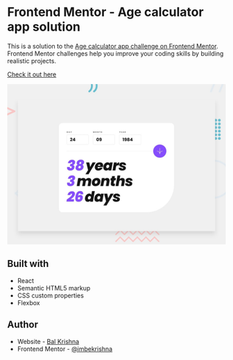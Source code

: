# Frontend Mentor - Age calculator app solution

This is a solution to the [Age calculator app challenge on Frontend Mentor](https://www.frontendmentor.io/challenges/age-calculator-app-dF9DFFpj-Q). Frontend Mentor challenges help you improve your coding skills by building realistic projects.

[Check it out here](https://imbekrishna.github.io/fementor/06-nft-preview-card/)

![Design preview for the NFT product preview card coding challenge](./design/desktop-preview.jpg)

## Built with

- React
- Semantic HTML5 markup
- CSS custom properties
- Flexbox

## Author

- Website - [Bal Krishna](https://imbekrishna.github.io)
- Frontend Mentor - [@imbekrishna](https://www.frontendmentor.io/profile/imbekrishna)
